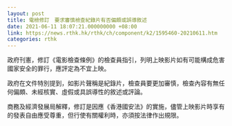 ```yaml
---
layout: post
title: 電檢修訂　要求審慎檢查紀錄片有否偏頗或誤導敘述
date: 2021-06-11 18:07:21.000000000 +08:00
link: https://news.rthk.hk/rthk/ch/component/k2/1595460-20210611.htm
categories: rthk
---
```


政府刊憲，修訂《電影檢查條例》的檢查員指引，列明上映影片如有可能構成危害國家安全的罪行，應評定為不宜上映。

政府在文件特別提到，如影片聲稱是紀錄片，檢查員要更加審慎，檢查內容有無任何偏頗、未經核實、虛假或具誤導性的敘述或評論。

商務及經濟發展局解釋，修訂是因應《香港國安法》的實施，儘管上映影片時享有的發表自由應受尊重，但行使有關權利時，亦須按法律作出規限。
